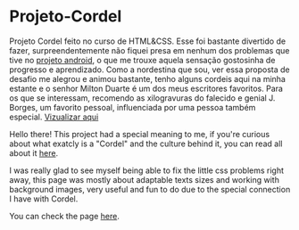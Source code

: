 # Projeto-Cordel
 Projeto Cordel feito no curso de HTML&CSS. Esse foi bastante divertido de fazer, surpreendentemente não fiquei presa em nenhum dos problemas que tive no <a href="https://github.com/itsdamel/androidpage">projeto android</a>, o que me trouxe aquela sensação gostosinha de progresso e aprendizado. Como a nordestina que sou, ver essa proposta de desafio me alegrou e animou bastante, tenho alguns cordeis aqui na minha estante e o senhor Milton Duarte é um dos meus escritores favoritos. Para os que se interessam, recomendo as xilogravuras do falecido e genial J. Borges, um favorito pessoal, influenciada por uma pessoa também especial. 
 <a href="https://itsdamel.github.io/Projeto-Cordel/">Vizualizar aqui</a>

Hello there! This project had a special meaning to me, if you're curious about what exatcly is a "Cordel" and the culture behind  it, you can read all about it <a href="https://currancordelconnection.com/cordel/what-is-cordel">here</a>. 

I was really glad to see myself being able to fix the little css problems right away, this page was mostly about adaptable texts sizes and working with background images, very useful and fun to do due to the special connection I have with Cordel.

You can check the page <a href="https://itsdamel.github.io/Projeto-Cordel/">here</a>.